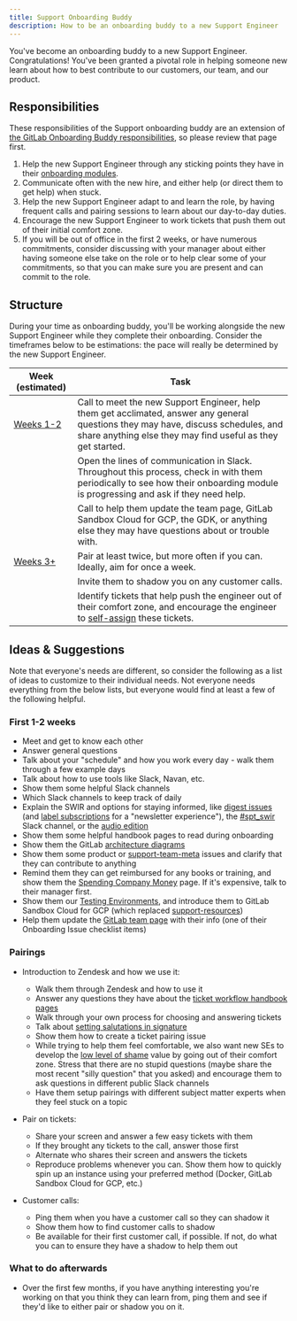 ```yaml
---
title: Support Onboarding Buddy
description: How to be an onboarding buddy to a new Support Engineer
---
```


You've become an onboarding buddy to a new Support Engineer. Congratulations! You've been granted a pivotal role in helping someone new learn about how to best contribute to our customers, our team, and our product.

## Responsibilities

These responsibilities of the Support onboarding buddy are an extension of [the GitLab Onboarding Buddy responsibilities](/handbook/people-group/general-onboarding/onboarding-buddies/#buddy-responsibilities), so please review that page first.

1. Help the new Support Engineer through any sticking points they have in their [onboarding modules](/handbook/support/training/).
1. Communicate often with the new hire, and either help (or direct them to get help) when stuck.
1. Help the new Support Engineer adapt to and learn the role, by having frequent calls and pairing sessions to learn about our day-to-day duties.
1. Encourage the new Support Engineer to work tickets that push them out of their initial comfort zone.
1. If you will be out of office in the first 2 weeks, or have numerous commitments, consider discussing with your manager about either having someone else take on the role or to help clear some of your commitments, so that you can make sure you are present and can commit to the role.

## Structure

During your time as onboarding buddy, you'll be working alongside the new Support Engineer while they complete their onboarding. Consider the timeframes below to be estimations: the pace will really be determined by the new Support Engineer.

| Week (estimated)     | Task |
| ----------- | ----------- |
| [Weeks 1-2](#first-1-2-weeks) | Call to meet the new Support Engineer, help them get acclimated, answer any general questions they may have, discuss schedules, and share anything else they may find useful as they get started.       |
|   | Open the lines of communication in Slack. Throughout this process, check in with them periodically to see how their onboarding module is progressing and ask if they need help.        |
| |Call to help them update the team page, GitLab Sandbox Cloud for GCP, the GDK, or anything else they may have questions about or trouble with. |
| [Weeks 3+](#pairings)| Pair at least twice, but more often if you can. Ideally, aim for once a week. |
| | Invite them to shadow you on any customer calls. |
| | Identify tickets that help push the engineer out of their comfort zone, and encourage the engineer to [self-assign](/handbook/support/workflows/working-on-tickets) these tickets. |

## Ideas & Suggestions

Note that everyone's needs are different, so consider the following as a list of ideas to customize to their individual needs. Not everyone needs everything from the below lists, but everyone would find at least a few of the following helpful.

### First 1-2 weeks

- Meet and get to know each other
- Answer general questions
- Talk about your "schedule" and how you work every day - walk them through a few example days
- Talk about how to use tools like Slack, Navan, etc.
- Show them some helpful Slack channels
- Which Slack channels to keep track of daily
- Explain the SWIR and options for staying informed, like [digest issues](https://gitlab.com/gitlab-com/support/readiness/support-week-in-review/-/issues/?sort=created_date&state=all&label_name%5B%5D=SWIR%3A%3ADigest&first_page_size=50) (and [label subscriptions](https://docs.gitlab.com/user/project/labels/#receive-notifications-when-a-label-is-used) for a "newsletter experience"), the [#spt_swir](https://gitlab.enterprise.slack.com/archives/C05VDJX6KSR) Slack channel, or the [audio edition](https://drive.google.com/drive/u/0/folders/1qkKVAHg-kvtDrxWYmegNwmxc1MwuUn4D)
- Show them some helpful handbook pages to read during onboarding
- Show them the GitLab [architecture diagrams](/handbook/customer-success/professional-services-engineering/workflows/artifacts/arch-diagram/)
- Show them some product or [support-team-meta](https://gitlab.com/gitlab-com/support/support-team-meta) issues and clarify that they can contribute to anything
- Remind them they can get reimbursed for any books or training, and show them the [Spending Company Money](/handbook/finance/spending-company-money/) page. If it's expensive, talk to their manager first.
- Show them our [Testing Environments](/handbook/support/workflows/test_env), and introduce them to GitLab Sandbox Cloud for GCP (which replaced [support-resources](https://gitlab.com/gitlab-com/support/support-resources))
- Help them update the [GitLab team page](/handbook/company/team/) with their info (one of their Onboarding Issue checklist items)

### Pairings

- Introduction to Zendesk and how we use it:
  - Walk them through Zendesk and how to use it
  - Answer any questions they have about the [ticket workflow handbook pages](/handbook/support/workflows/)
  - Walk through your own process for choosing and answering tickets
  - Talk about [setting salutations in signature](https://gitlab.com/gitlab-support-readiness/support-team/-/wikis/Support-team-entry/Zendesk#zendesk-hash-object)
  - Show them how to create a ticket pairing issue
  - While trying to help them feel comfortable, we also want new SEs to develop the [low level of shame](/handbook/values/#low-level-of-shame-when-dogfooding) value by going out of their comfort zone. Stress that there are no stupid questions (maybe share the most recent "silly question" that you asked) and encourage them to ask questions in different public Slack channels
  - Have them setup pairings with different subject matter experts when they feel stuck on a topic

- Pair on tickets:
  - Share your screen and answer a few easy tickets with them
  - If they brought any tickets to the call, answer those first
  - Alternate who shares their screen and answers the tickets
  - Reproduce problems whenever you can. Show them how to quickly spin up an instance using your preferred method (Docker, GitLab Sandbox Cloud for GCP, etc.)

- Customer calls:
  - Ping them when you have a customer call so they can shadow it
  - Show them how to find customer calls to shadow
  - Be available for their first customer call, if possible. If not, do what you can to ensure they have a shadow to help them out

### What to do afterwards

- Over the first few months, if you have anything interesting you're working on that you think they can learn from, ping them and see if they'd like to either pair or shadow you on it.
